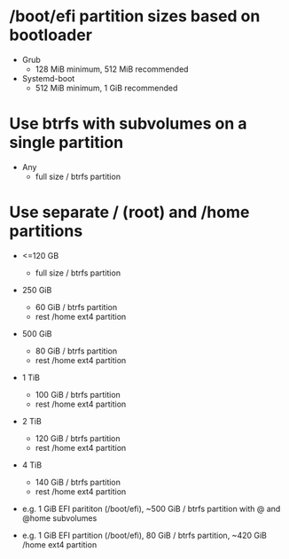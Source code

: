 # /boot/efi partition sizes based on bootloader
- Grub
    - 128 MiB minimum, 512 MiB recommended
- Systemd-boot
    - 512 MiB minimum, 1 GiB recommended

# Use btrfs with subvolumes on a single partition
- Any
    - full size / btrfs partition

# Use separate / (root) and /home partitions
- <=120 GB
    - full size / btrfs partition

- 250 GiB
    - 60 GiB / btrfs partition
    - rest /home ext4 partition

- 500 GiB
    - 80 GiB / btrfs partition
    - rest /home ext4 partition

- 1 TiB
    - 100 GiB / btrfs partition
    - rest /home ext4 partition

- 2 TiB
    - 120 GiB / btrfs partition
    - rest /home ext4 partition

- 4 TiB
    - 140 GiB / btrfs partition
    - rest /home ext4 partition

- e.g. 1 GiB EFI parititon (/boot/efi), ~500 GiB / btrfs partition with @ and @home subvolumes
- e.g. 1 GiB EFI partition (/boot/efi), 80 GiB / btrfs partition, ~420 GiB /home ext4 partition
